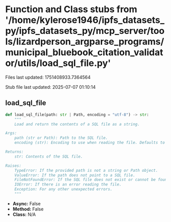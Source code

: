 # Function and Class stubs from '/home/kylerose1946/ipfs_datasets_py/ipfs_datasets_py/mcp_server/tools/lizardperson_argparse_programs/municipal_bluebook_citation_validator/utils/load_sql_file.py'

Files last updated: 1751408933.7364564

Stub file last updated: 2025-07-07 01:10:14

## load_sql_file

```python
def load_sql_file(path: str | Path, encoding = "utf-8") -> str:
    """
    Load and return the contents of a SQL file as a string.

Args:
    path (str or Path): Path to the SQL file.
    encoding (str): Encoding to use when reading the file. Defaults to "utf-8".

Returns:
    str: Contents of the SQL file.

Raises:
    TypeError: If the provided path is not a string or Path object.
    ValueError: If the path does not point to a SQL file.
    FileNotFoundError: If the SQL file does not exist or cannot be found.
    IOError: If there is an error reading the file.
    Exception: For any other unexpected errors.
    """
```
* **Async:** False
* **Method:** False
* **Class:** N/A
